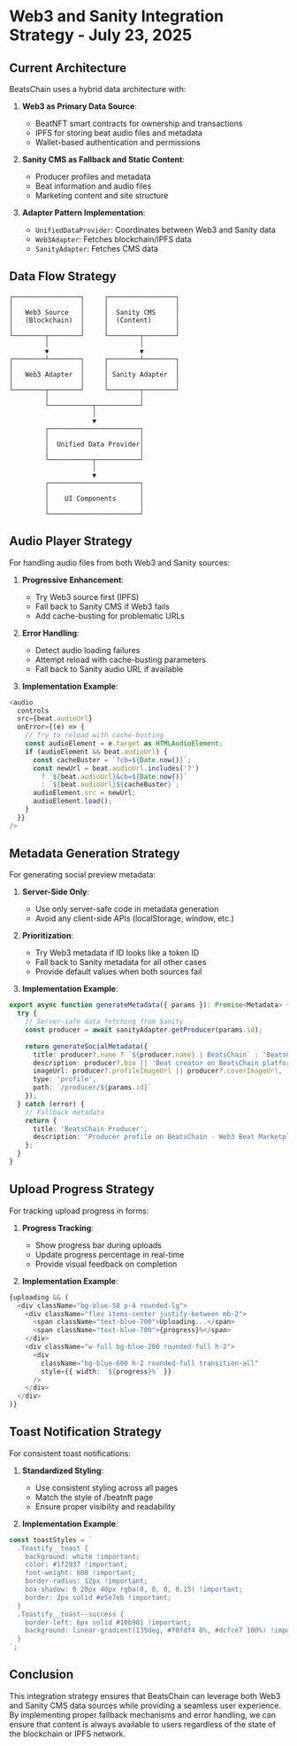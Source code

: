 # Web3 and Sanity Integration Strategy - July 23, 2025

## Current Architecture

BeatsChain uses a hybrid data architecture with:

1. **Web3 as Primary Data Source**:
   - BeatNFT smart contracts for ownership and transactions
   - IPFS for storing beat audio files and metadata
   - Wallet-based authentication and permissions

2. **Sanity CMS as Fallback and Static Content**:
   - Producer profiles and metadata
   - Beat information and audio files
   - Marketing content and site structure

3. **Adapter Pattern Implementation**:
   - `UnifiedDataProvider`: Coordinates between Web3 and Sanity data
   - `Web3Adapter`: Fetches blockchain/IPFS data
   - `SanityAdapter`: Fetches CMS data

## Data Flow Strategy

```
┌─────────────────┐     ┌─────────────────┐
│                 │     │                 │
│   Web3 Source   │     │  Sanity CMS     │
│   (Blockchain)  │     │  (Content)      │
│                 │     │                 │
└────────┬────────┘     └────────┬────────┘
         │                       │
         ▼                       ▼
┌────────┴────────┐     ┌────────┴────────┐
│                 │     │                 │
│   Web3 Adapter  │     │ Sanity Adapter  │
│                 │     │                 │
└────────┬────────┘     └────────┬────────┘
         │                       │
         └───────────┬───────────┘
                     │
                     ▼
         ┌───────────────────────┐
         │                       │
         │  Unified Data Provider│
         │                       │
         └───────────┬───────────┘
                     │
                     ▼
         ┌───────────────────────┐
         │                       │
         │    UI Components      │
         │                       │
         └───────────────────────┘
```

## Audio Player Strategy

For handling audio files from both Web3 and Sanity sources:

1. **Progressive Enhancement**:
   - Try Web3 source first (IPFS)
   - Fall back to Sanity CMS if Web3 fails
   - Add cache-busting for problematic URLs

2. **Error Handling**:
   - Detect audio loading failures
   - Attempt reload with cache-busting parameters
   - Fall back to Sanity audio URL if available

3. **Implementation Example**:
```typescript
<audio
  controls
  src={beat.audioUrl}
  onError={(e) => {
    // Try to reload with cache-busting
    const audioElement = e.target as HTMLAudioElement;
    if (audioElement && beat.audioUrl) {
      const cacheBuster = `?cb=${Date.now()}`;
      const newUrl = beat.audioUrl.includes('?') 
        ? `${beat.audioUrl}&cb=${Date.now()}` 
        : `${beat.audioUrl}${cacheBuster}`;
      audioElement.src = newUrl;
      audioElement.load();
    }
  }}
/>
```

## Metadata Generation Strategy

For generating social preview metadata:

1. **Server-Side Only**:
   - Use only server-safe code in metadata generation
   - Avoid any client-side APIs (localStorage, window, etc.)

2. **Prioritization**:
   - Try Web3 metadata if ID looks like a token ID
   - Fall back to Sanity metadata for all other cases
   - Provide default values when both sources fail

3. **Implementation Example**:
```typescript
export async function generateMetadata({ params }): Promise<Metadata> {
  try {
    // Server-safe data fetching from Sanity
    const producer = await sanityAdapter.getProducer(params.id);
    
    return generateSocialMetadata({
      title: producer?.name ? `${producer.name} | BeatsChain` : 'BeatsChain Producer',
      description: producer?.bio || 'Beat creator on BeatsChain platform.',
      imageUrl: producer?.profileImageUrl || producer?.coverImageUrl,
      type: 'profile',
      path: `/producer/${params.id}`
    });
  } catch (error) {
    // Fallback metadata
    return {
      title: 'BeatsChain Producer',
      description: 'Producer profile on BeatsChain - Web3 Beat Marketplace'
    };
  }
}
```

## Upload Progress Strategy

For tracking upload progress in forms:

1. **Progress Tracking**:
   - Show progress bar during uploads
   - Update progress percentage in real-time
   - Provide visual feedback on completion

2. **Implementation Example**:
```typescript
{uploading && (
  <div className="bg-blue-50 p-4 rounded-lg">
    <div className="flex items-center justify-between mb-2">
      <span className="text-blue-700">Uploading...</span>
      <span className="text-blue-700">{progress}%</span>
    </div>
    <div className="w-full bg-blue-200 rounded-full h-2">
      <div 
        className="bg-blue-600 h-2 rounded-full transition-all"
        style={{ width: `${progress}%` }}
      />
    </div>
  </div>
)}
```

## Toast Notification Strategy

For consistent toast notifications:

1. **Standardized Styling**:
   - Use consistent styling across all pages
   - Match the style of /beatnft page
   - Ensure proper visibility and readability

2. **Implementation Example**:
```typescript
const toastStyles = `
  .Toastify__toast {
    background: white !important;
    color: #1f2937 !important;
    font-weight: 600 !important;
    border-radius: 12px !important;
    box-shadow: 0 20px 40px rgba(0, 0, 0, 0.15) !important;
    border: 2px solid #e5e7eb !important;
  }
  .Toastify__toast--success {
    border-left: 6px solid #10b981 !important;
    background: linear-gradient(135deg, #f0fdf4 0%, #dcfce7 100%) !important;
  }
`;
```

## Conclusion

This integration strategy ensures that BeatsChain can leverage both Web3 and Sanity CMS data sources while providing a seamless user experience. By implementing proper fallback mechanisms and error handling, we can ensure that content is always available to users regardless of the state of the blockchain or IPFS network.